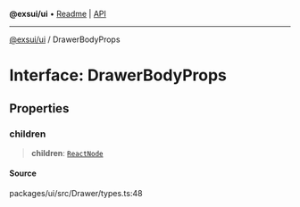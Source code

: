 **@exsui/ui** • [Readme](../README.md) \| [API](../globals.md)

***

[@exsui/ui](../README.md) / DrawerBodyProps

# Interface: DrawerBodyProps

## Properties

### children

> **children**: [`ReactNode`](../-internal-/type-aliases/ReactNode.md)

#### Source

packages/ui/src/Drawer/types.ts:48
